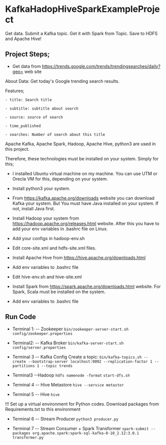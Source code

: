 # KafkaHadopHiveSparkExampleProject
Get data. Submit a Kafka topic. Get it with Spark from Topic. Save to HDFS and Apache Hive!

## Project Steps;
- Get data from https://trends.google.com/trends/trendingsearches/daily?geo= web site 

About Data:
  Get today's Google trending search results.
  
  Features;
    
    - title: Search title
    
    - subtitle: subtitle about search
    
    - source: source of search
    
    - time_published
    
    - searches: Number of search about this title
    

Apache Kafka, Apache Spark, Hadoop, Apache Hive, python3 are used in this project.

Therefore, these technologies must be installed on your system. Simply for this;

* I installed Ubuntu virtual machine on my machine. You can use UTM or Orecla VM for this, depending on your system.
* Install python3 your system.

* From https://kafka.apache.org/downloads website you can download Kafka your system. But You must have Java installed on your system. If not, install Java first.

* Install Hadoop your system from https://hadoop.apache.org/releases.html website. After this you have to add your env variables in .bashrc file on Linux.
* Add your configs in hadoop-env.sh  
* Edit core-site.xml and hdfs-site.xml files.

* Install Apache Hıve from https://hive.apache.org/downloads.html
* Add env variables to .bashrc file
* Edit hive-env.sh and hive-site.xml

* Install Spark from https://spark.apache.org/downloads.html website. For Spark, Scala must be installed on the system. 
* Add env variables to .bashrc file


## Run Code

* Terminal 1: -- Zookeeper
```bin/zookeeper-server-start.sh config/zookeeper.properties```

* Terminal2: -- Kafka Broker
```bin/kafka-server-start.sh config/server.properties```

* Terminal 3 -- Kafka Config
Create a topic: ```bin/kafka-topics.sh --create --bootstrap-server localhost:9092 --replication-factor 1 --partitions 1 --topic trends```

* Terminal3 --Hadoop 
```hdfs namenode -format```
```start-dfs.sh```

* Terminal 4 -- Hive Metastore
```hive --service metastor```

* Terminal 5 -- Hive
```hive```

!!! Set up a virtual environment for Python codes. Download packages from Requirements.txt to this environment

* Terminal 6 -- Stream Producer
```python3 producer.py```

* Terminal 7 -- Stream Consumer + Spark Transformer
```spark-submit --packages org.apache.spark:spark-sql-kafka-0-10_2.12:3.0.1 transformer.py```



